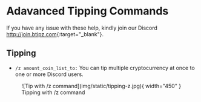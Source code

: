 # Adavanced Tipping Commands

If you have any issue with these help, kindly join our Discord <http://join.btipz.com>{:target="_blank"}.

## Tipping

* `/z amount_coin_list_to:` You can tip multiple cryptocurrency at once to one or more Discord users.

<figure markdown>
  ![Tip with /z command](img/static/tipping-z.jpg){ width="450" }
  <figcaption>Tipping with /z command</figcaption>
</figure>
